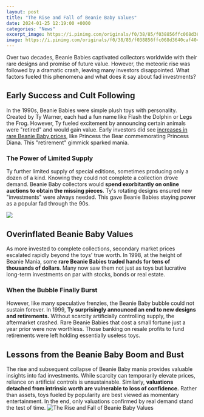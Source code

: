 ```yaml
---
layout: post
title: "The Rise and Fall of Beanie Baby Values"
date: 2024-01-25 12:19:00 +0000
categories: "News"
excerpt_image: https://i.pinimg.com/originals/f0/38/85/f038856ffc068d3640caf4041fb44cea.jpg
image: https://i.pinimg.com/originals/f0/38/85/f038856ffc068d3640caf4041fb44cea.jpg
---
```


Over two decades, Beanie Babies captivated collectors worldwide with their rare designs and promise of future value. However, the meteoric rise was followed by a dramatic crash, leaving many investors disappointed. What factors fueled this phenomena and what does it say about fad investments? 
## Early Success and Cult Following
In the 1990s, Beanie Babies were simple plush toys with personality. Created by Ty Warner, each had a fun name like Flash the Dolphin or Legs the Frog. However, Ty fueled excitement by announcing certain animals were "retired" and would gain value. Early investors did see [increases in rare Beanie Baby prices](https://store.fi.io.vn/chihuahua-working-out-funny-chihuahua-fitness-gym-installing-muscles-illustrations5187-t-shirt), like Princess the Bear commemorating Princess Diana. This "retirement" gimmick sparked mania.
### The Power of Limited Supply
Ty further limited supply of special editions, sometimes producing only a dozen of a kind. Knowing they could not complete a collection drove demand. Beanie Baby collectors would **spend exorbitantly on online auctions to obtain the missing pieces**. Ty's rotating designs ensured new "investments" were always needed. This gave Beanie Babies staying power as a popular fad through the 90s.

![](https://i.pinimg.com/736x/22/3f/e0/223fe0fcda2ce72d5e8b60421eaef321.jpg)
## Overinflated Beanie Baby Values 
As more invested to complete collections, secondary market prices escalated rapidly beyond the toys' true worth. In 1998, at the height of Beanie Mania, some **rare Beanie Babies traded hands for tens of thousands of dollars**. Many now saw them not just as toys but lucrative long-term investments on par with stocks, bonds or real estate. 
### When the Bubble Finally Burst
However, like many speculative frenzies, the Beanie Baby bubble could not sustain forever. In 1999, **Ty surprisingly announced an end to new designs and retirements.** Without scarcity artificially controlling supply, the aftermarket crashed. Rare Beanie Babies that cost a small fortune just a year prior were now worthless. Those banking on resale profits to fund retirements were left holding essentially useless toys.
## Lessons from the Beanie Baby Boom and Bust
The rise and subsequent collapse of Beanie Baby mania provides valuable insights into fad investments. While scarcity can temporarily elevate prices, reliance on artificial controls is unsustainable. Similarly, **valuations detached from intrinsic worth are vulnerable to loss of confidence.** Rather than assets, toys fueled by popularity are best viewed as momentary entertainment. In the end, only valuations confirmed by real demand stand the test of time.
![The Rise and Fall of Beanie Baby Values](https://i.pinimg.com/originals/f0/38/85/f038856ffc068d3640caf4041fb44cea.jpg)
